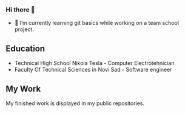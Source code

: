 ### Hi there 👋

- 🌱 I’m currently learning git basics while working on a team school project.

## Education

- Technical High School Nikola Tesla - Computer Electrotehnician
- Faculty Of Technical Sciences in Novi Sad - Software engineer

## My Work

My finished work is displayed in my public repositories. 
<!--
**nebojsavuga/nebojsavuga** is a ✨ _special_ ✨ repository because its `README.md` (this file) appears on your GitHub profile.

Here are some ideas to get you started:

- 🔭 I’m currently working on ...
- 🌱 I’m currently learning ...
- 👯 I’m looking to collaborate on ...
- 🤔 I’m looking for help with ...
- 💬 Ask me about ...
- 📫 How to reach me: ...
- 😄 Pronouns: ...
- ⚡ Fun fact: ...
-->
